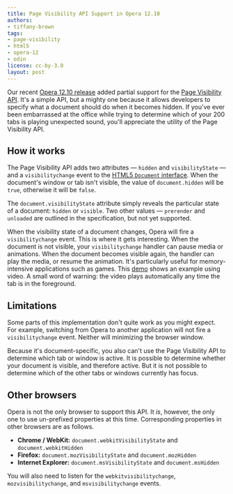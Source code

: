 ```yaml
---
title: Page Visibility API Support in Opera 12.10
authors:
- tiffany-brown
tags:
- page-visibility
- html5
- opera-12
- odin
license: cc-by-3.0
layout: post
---
```


<p>Our recent <a href="http://www.opera.com/browser/download/">Opera 12.10 release</a> added partial support for the <a href="http://www.w3.org/TR/page-visibility/">Page Visibility API</a>. It&#39;s a simple API, but a mighty one because it allows developers to specify what a document should do when it becomes hidden. If you&#39;ve ever been embarrassed at the office while trying to determine which of your 200 tabs is playing unexpected sound, you&#39;ll appreciate the utility of the Page Visibility API.</p>

<h2>How it works</h2>

<p>The Page Visibility API adds two attributes &#8212; <code>hidden</code> and <code>visibilityState</code> &#8212; and a <code>visibilitychange</code> event to the <a href="http://www.w3.org/TR/html5/dom.html#document">HTML5 <code>Document</code> interface</a>. When the document&#39;s window or tab isn&#39;t visible, the value of <code>document.hidden</code> will be <code>true</code>, otherwise it will be <code>false</code>.</p>

<p>The <code>document.visibilityState</code> attribute simply reveals the particular state of a document: <code>hidden</code> or <code>visible</code>. Two other values &#8212; <code>prerender</code> and <code>unloaded</code> are outlined in the specification, but not yet supported.</p>

<p>When the visibility state of a document changes, Opera will fire a <code>visibilitychange</code> event. This is where it gets interesting. When the document is not visible, your <code>visibilitychange</code> handler can pause media or animations. When the document becomes visible again, the handler can play the media, or resume the animation. It&#39;s particularly useful for memory-intensive applications such as games. This <a href="http://people.opera.com/tiffanyb/2012/pagevis/index.html" title="A demonstration of the Page Visibility API" target="_blank">demo</a> shows an example using video. A small word of warning: the video plays automatically any time the tab is in the foreground.</p>

<h2>Limitations</h2>

<p>Some parts of this implementation don&#39;t quite work as you might expect. For example, switching from Opera to another application will not fire a <code>visibilitychange</code> event. Neither will minimizing the browser window. </p>

<p>Because it&#39;s document-specific, you also can&#39;t use the Page Visibility API to determine which tab or window is active. It is possible to determine whether your document is visible, and therefore active. But it is not possible to determine which of the other tabs or windows currently has focus.</p>

<h2>Other browsers</h2>

<p>Opera is not the only browser to support this API. It <em>is</em>, however, the only one to use un-prefixed properties at this time. Corresponding properties in other browsers are as follows. </p>

<ul>
	<li><b>Chrome / WebKit:</b> <code>document.webkitVisibilityState</code> and <code>document.webkitHidden</code></li>
	<li><b>Firefox:</b> <code>document.mozVisibilityState</code> and <code>document.mozHidden</code></li>
	<li><b>Internet Explorer:</b> <code>document.msVisibilityState</code> and <code>document.msHidden</code></li>
</ul>

<p>You will also need to listen for the <code>webkitvisibilitychange</code>, <code>mozvisibilitychange</code>, and <code>msvisibilitychange</code> events.</p>

